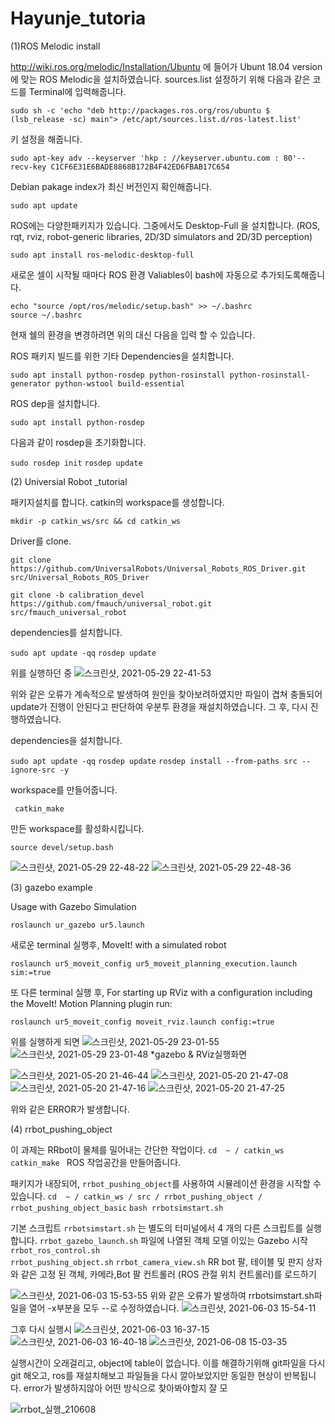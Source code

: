 # Hayunje_tutoria 
(1)ROS Melodic install

http://wiki.ros.org/melodic/Installation/Ubuntu 에 들어가 Ubunt 18.04 version에 맞는 ROS Melodic을 설치하였습니다.
sources.list 설정하기 위해 다음과 같은 코드를 Terminal에 입력해줍니다.

```sudo sh -c 'echo "deb http://packages.ros.org/ros/ubuntu $ (lsb_release -sc) main"> /etc/apt/sources.list.d/ros-latest.list' ```

키 설정을 해줍니다.

```sudo apt-key adv --keyserver 'hkp : //keyserver.ubuntu.com : 80'--recv-key C1CF6E31E6BADE8868B172B4F42ED6FBAB17C654```

Debian pakage index가 최신 버전인지 확인해줍니다.

``` sudo apt update ```

ROS에는 다양한패키지가 있습니다.
그중에서도 Desktop-Full 을 설치합니다. (ROS, rqt, rviz, robot-generic libraries, 2D/3D simulators and 2D/3D perception)

```sudo apt install ros-melodic-desktop-full```

새로운 셀이 시작될 때마다 ROS 환경 Valiables이 bash에 자동으로 추가되도록해줍니다. 

```echo "source /opt/ros/melodic/setup.bash" >> ~/.bashrc```  
```source ~/.bashrc```

현재 쉘의 환경을 변경하려면 위의 대신 다음을 입력 할 수 있습니다.

ROS 패키지 빌드를 위한 기타 Dependencies을 설치합니다.

```sudo apt install python-rosdep python-rosinstall python-rosinstall-generator python-wstool build-essential```

ROS dep을 설치합니다.

```sudo apt install python-rosdep```

다음과 같이 rosdep을 초기화합니다.

```sudo rosdep init```
```rosdep update```

(2) Universial Robot _tutorial

패키지설치를 합니다.
catkin의 workspace를 생성합니다.

```mkdir -p catkin_ws/src && cd catkin_ws```

Driver를 clone.

```git clone https://github.com/UniversalRobots/Universal_Robots_ROS_Driver.git src/Universal_Robots_ROS_Driver```

```git clone -b calibration_devel https://github.com/fmauch/universal_robot.git src/fmauch_universal_robot```

dependencies를 설치합니다.

 ```sudo apt update -qq```
 ```rosdep update```
 
 위를 실행하던 중 
![스크린샷, 2021-05-29 22-41-53](https://user-images.githubusercontent.com/84005711/120072501-32eba780-c0cf-11eb-9194-5b6afac330b8.png)

위와 같은 오류가 계속적으로 발생하여 원인을 찾아보려하였지만 파일이 겹쳐 충돌되어 update가 진행이 안된다고 판단하여 우분투 환경을 재설치하였습니다.
그 후, 다시 진행하였습니다.

dependencies을 설치합니다.

 ```sudo apt update -qq```
 ```rosdep update```
```rosdep install --from-paths src --ignore-src -y```


workspace를 만들어줍니다.

 ``` catkin_make```

 만든 workspace를 활성화시킵니다.
 
 ```source devel/setup.bash```
 
![스크린샷, 2021-05-29 22-48-22](https://user-images.githubusercontent.com/84005711/120072682-071cf180-c0d0-11eb-89dc-c74c870d6af0.png)
![스크린샷, 2021-05-29 22-48-36](https://user-images.githubusercontent.com/84005711/120072685-084e1e80-c0d0-11eb-9907-d1c7cb1f036f.png)

(3) gazebo example

Usage with Gazebo Simulation

```roslaunch ur_gazebo ur5.launch```

새로운 terminal 실행후,
MoveIt! with a simulated robot

```roslaunch ur5_moveit_config ur5_moveit_planning_execution.launch sim:=true```

또 다른 terminal 실행 후,
For starting up RViz with a configuration including the MoveIt! Motion Planning plugin run:

```roslaunch ur5_moveit_config moveit_rviz.launch config:=true```

위를 실행하게 되면
![스크린샷, 2021-05-29 23-01-55](https://user-images.githubusercontent.com/84005711/120073453-57498300-c0d3-11eb-932f-87e94bf8771c.png)
![스크린샷, 2021-05-29 23-01-48](https://user-images.githubusercontent.com/84005711/120073488-7516e800-c0d3-11eb-8f3b-c4810ada359b.png)
*gazebo & RViz실행화면 

![스크린샷, 2021-05-20 21-46-44](https://user-images.githubusercontent.com/84005711/120073506-88c24e80-c0d3-11eb-9e36-21db8f6989a8.png)
 ![스크린샷, 2021-05-20 21-47-08](https://user-images.githubusercontent.com/84005711/120073507-8c55d580-c0d3-11eb-886a-9bca9f057050.png)
![스크린샷, 2021-05-20 21-47-16](https://user-images.githubusercontent.com/84005711/120073510-8e1f9900-c0d3-11eb-814a-3dcc3c0486fb.png)
![스크린샷, 2021-05-20 21-47-25](https://user-images.githubusercontent.com/84005711/120073511-8fe95c80-c0d3-11eb-8d3a-f8fb45cb1bd2.png)

위와 같은 ERROR가 발생합니다.



(4) rrbot_pushing_object

이 과제는 RRbot이 물체를 밀어내는 간단한 작업이다.
```cd  ~ / catkin_ws```
```catkin_make ``` 
ROS 작업공간을 만들어줍니다.

패키지가 내장되어, ```rrbot_pushing_object```를 사용하여 시뮬레이션 환경을 시작할 수 있습니다.
```cd  ~ / catkin_ws / src / rrbot_pushing_object / rrbot_pushing_object_basic```
```bash rrbotsimstart.sh```

기본 스크립트 ```rrbotsimstart.sh``` 는 별도의 터미널에서 4 개의 다른 스크립트를 실행합니다.
```rrbot_gazebo_launch.sh``` 파일에 나열된 객체 모델 이있는 Gazebo 시작
```rrbot_ros_control.sh```  
```rrbot_pushing_object.sh``` 
```rrbot_camera_view.sh``` RR bot 팔, 테이블 및 판지 상자와 같은 고정 된 객체, 카메라,Bot 팔 컨트롤러 (ROS 관절 위치 컨트롤러)를 로드하기

![스크린샷, 2021-06-03 15-53-55](https://user-images.githubusercontent.com/84005711/120608673-6beb9980-c48c-11eb-8ad8-6b237b1a2863.png)
위와 같은 오류가 발생하여  rrbotsimstart.sh파일을 열어 -x부분을 모두 --로 수정하였습니다.
![스크린샷, 2021-06-03 15-54-11](https://user-images.githubusercontent.com/84005711/120608722-786ff200-c48c-11eb-99a3-eab44b432dcb.png)

그후 다시 실행시 
![스크린샷, 2021-06-03 16-37-15](https://user-images.githubusercontent.com/84005711/120608986-b9680680-c48c-11eb-884a-44d965162015.png)
![스크린샷, 2021-06-03 16-40-18](https://user-images.githubusercontent.com/84005711/120608991-ba993380-c48c-11eb-8f11-449d914601a9.png)
![스크린샷, 2021-06-08 15-03-35](https://user-images.githubusercontent.com/84005711/121131444-ca3cc180-c86a-11eb-98cd-0f747519052d.png)

실행시간이 오래걸리고, object에 table이 없습니다.
이를 해결하기위해 git파일을 다시 git 해오고, ros를 재설치해보고 파일들을 다시 깔아보았지만 동일한 현상이 반복됩니다.
error가 발생하지않아 어떤 방식으로 찾아봐야할지 잘 모

 ![rrbot_실행_210608](https://user-images.githubusercontent.com/84005711/121134266-2b19c900-c86e-11eb-9d20-83c0d2d7238b.gif)

